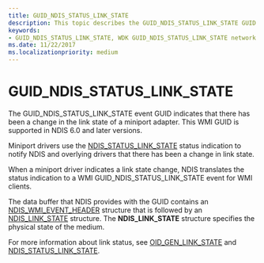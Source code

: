 ```yaml
---
title: GUID_NDIS_STATUS_LINK_STATE
description: This topic describes the GUID_NDIS_STATUS_LINK_STATE GUID for the NDIS WMI interface.
keywords:
- GUID_NDIS_STATUS_LINK_STATE, WDK GUID_NDIS_STATUS_LINK_STATE network drivers
ms.date: 11/22/2017
ms.localizationpriority: medium
---
```


# GUID_NDIS_STATUS_LINK_STATE

The GUID_NDIS_STATUS_LINK_STATE event GUID indicates that there has been a change in the link state of a miniport adapter. This WMI GUID is supported in NDIS 6.0 and later versions.

Miniport drivers use the [NDIS_STATUS_LINK_STATE](ndis-status-link-state.md) status indication to notify NDIS and overlying drivers that there has been a change in link state.

When a miniport driver indicates a link state change, NDIS translates the status indication to a WMI GUID_NDIS_STATUS_LINK_STATE event for WMI clients.

The data buffer that NDIS provides with the GUID contains an [NDIS_WMI_EVENT_HEADER](/windows-hardware/drivers/ddi/ntddndis/ns-ntddndis-_ndis_wmi_event_header) structure that is followed by an [NDIS_LINK_STATE](/windows-hardware/drivers/ddi/ntddndis/ns-ntddndis-_ndis_link_state) structure. The **NDIS_LINK_STATE** structure specifies the physical state of the medium.

For more information about link status, see [OID_GEN_LINK_STATE](oid-gen-link-state.md) and [NDIS_STATUS_LINK_STATE](ndis-status-link-state.md).
